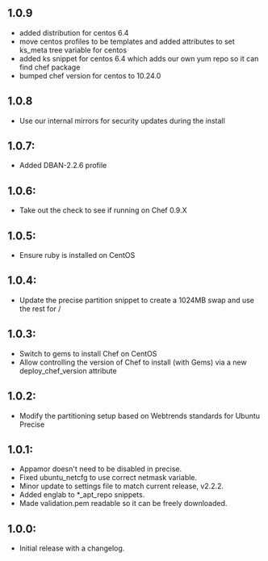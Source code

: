 ## 1.0.9
* added distribution for centos 6.4
* move centos profiles to be templates and added attributes to set ks_meta tree variable for centos
* added ks snippet for centos 6.4 which adds our own yum repo so it can find chef package
* bumped chef version for centos to 10.24.0

## 1.0.8
* Use our internal mirrors for security updates during the install

## 1.0.7:
* Added DBAN-2.2.6 profile

## 1.0.6:
* Take out the check to see if running on Chef 0.9.X

## 1.0.5:
* Ensure ruby is installed on CentOS

## 1.0.4:
* Update the precise partition snippet to create a 1024MB swap and use the rest for /

## 1.0.3:
* Switch to gems to install Chef on CentOS
* Allow controlling the version of Chef to install (with Gems) via a new deploy_chef_version attribute

## 1.0.2:
* Modify the partitioning setup based on Webtrends standards for Ubuntu Precise

## 1.0.1:
* Appamor doesn't need to be disabled in precise.
* Fixed ubuntu_netcfg to use correct netmask variable.
* Minor update to settings file to match current release, v2.2.2.
* Added englab to *_apt_repo snippets.
* Made validation.pem readable so it can be freely downloaded.

## 1.0.0:
* Initial release with a changelog.
